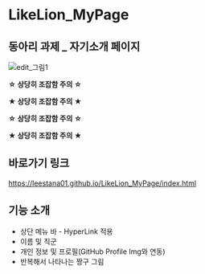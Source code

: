 # LikeLion_MyPage
## 동아리 과제 _ 자기소개 페이지
![edit_그림1](https://user-images.githubusercontent.com/74558236/236379200-b0cf439d-fc11-4013-a7c1-3604fec3aa41.png)

**☆ 상당히 조잡함 주의 ☆**

**★ 상당히 조잡함 주의 ★**

**☆ 상당히 조잡함 주의 ☆**

**★ 상당히 조잡함 주의 ★**


## 바로가기 링크
https://leestana01.github.io/LikeLion_MyPage/index.html

## 기능 소개
- 상단 메뉴 바 - HyperLink 적용
- 이름 및 직군 
- 개인 정보 및 프로필(GitHub Profile Img와 연동)
- 반복해서 나타나는 짱구 그림
